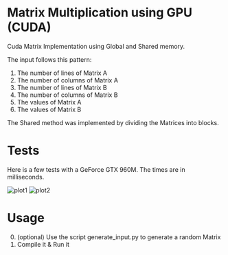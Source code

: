 # Matrix Multiplication using GPU (CUDA)

Cuda Matrix Implementation using Global and Shared memory.

The input follows this pattern:

1. The number of lines of Matrix A
2. The number of columns of Matrix A
3. The number of lines of Matrix B
4. The number of columns of Matrix B
5. The values of Matrix A
6. The values of Matrix B

The Shared method was implemented by dividing the Matrices into blocks.

# Tests

Here is a few tests with a GeForce GTX 960M. The times are in milliseconds.

![plot1](https://raw.githubusercontent.com/alepmaros/cuda_matrix_multiplication/master/plot1.png)
![plot2](https://raw.githubusercontent.com/alepmaros/cuda_matrix_multiplication/master/plot2.png)

# Usage

0. (optional) Use the script generate_input.py to generate a random Matrix
1. Compile it & Run it
